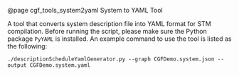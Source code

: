 <!-- Copyright (c) 2021-2022 NVIDIA CORPORATION.  All rights reserved. -->
<!-- markdownlint-disable MD041 -->

@page cgf_tools_system2yaml System to YAML Tool

A tool that converts system description file into YAML format for STM compilation.
Before running the script, please make sure the Python package `PyYAML` is installed.
An example command to use the tool is listed as the following:

`./descriptionScheduleYamlGenerator.py --graph CGFDemo.system.json --output CGFDemo.system.yaml`
